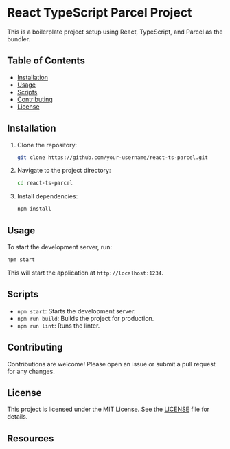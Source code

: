 # React TypeScript Parcel Project

This is a boilerplate project setup using React, TypeScript, and Parcel as the bundler.

## Table of Contents

- [Installation](#installation)
- [Usage](#usage)
- [Scripts](#scripts)
- [Contributing](#contributing)
- [License](#license)

## Installation

1. Clone the repository:
   ```sh
   git clone https://github.com/your-username/react-ts-parcel.git
   ```
2. Navigate to the project directory:
   ```sh
   cd react-ts-parcel
   ```
3. Install dependencies:
   ```sh
   npm install
   ```

## Usage

To start the development server, run:

```sh
npm start
```

This will start the application at `http://localhost:1234`.

## Scripts

- `npm start`: Starts the development server.
- `npm run build`: Builds the project for production.
- `npm run lint`: Runs the linter.

## Contributing

Contributions are welcome! Please open an issue or submit a pull request for any changes.

## License

This project is licensed under the MIT License. See the [LICENSE](LICENSE) file for details.

## Resources
